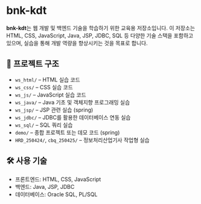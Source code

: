 # bnk-kdt

**bnk-kdt**는 웹 개발 및 백엔드 기술을 학습하기 위한 교육용 저장소입니다. 이 저장소는 HTML, CSS, JavaScript, Java, JSP, JDBC, SQL 등 다양한 기술 스택을 포함하고 있으며, 실습을 통해 개발 역량을 향상시키는 것을 목표로 합니다.

## 📁 프로젝트 구조

- `ws_html/` – HTML 실습 코드  
- `ws_css/` – CSS 실습 코드  
- `ws_js/` – JavaScript 실습 코드
- `ws_java/` – Java 기초 및 객체지향 프로그래밍 실습  
- `ws_jsp/` – JSP 관련 실습 (spring)
- `ws_jdbc/` – JDBC를 활용한 데이터베이스 연동 실습  
- `ws_sql/` – SQL 쿼리 실습  
- `demo/` – 종합 프로젝트 또는 데모 코드 (spring)
- `HRD_250424/`, `cbq_250425/` – 정보처리산업기사 작업형 실습

## 🛠 사용 기술

- 프론트엔드: HTML, CSS, JavaScript  
- 백엔드: Java, JSP, JDBC  
- 데이터베이스: Oracle SQL, PL/SQL
